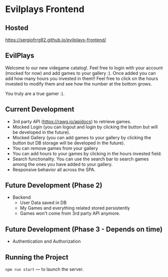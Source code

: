 # Evilplays Frontend

## Hosted 

https://sergiofrrg92.github.io/evilplays-frontend/
  
## EvilPlays

Welcome to our new videgame catalog!. Feel free to login with your account (mocked for now) and add games to your gallery :). Once added you can add how many hours you invested in them!! Feel free to click on the hours invested to modify them and see how the number at the bottom grows.

You truly are a true gamer :).

## Current Development

- 3rd party API (https://rawg.io/apidocs) to retrieve games.
- Mocked Login (you can logout and login by clicking the button but will be developed in the future).
- Mocked Gallery (you can add games to your gallery by clicking the button but DB storage will be developed in the future).
- You can remove games from your gallery
- You can add hours to your games by clicking in the hours invested field.
- Search functionality. You can use the search bar to search games among the ones you have added to your gallery.
- Responsive behavior all across the SPA.

## Future Development (Phase 2)

- Backend
  - User Data saved in DB
  - My Games and everything related stored persistently
  - Games won't come from 3rd party API anymore.

## Future Development (Phase 3 - Depends on time)

 - Authentication and Authorization


## Running the Project  
  
`npm run start` — to launch the server.  
  



